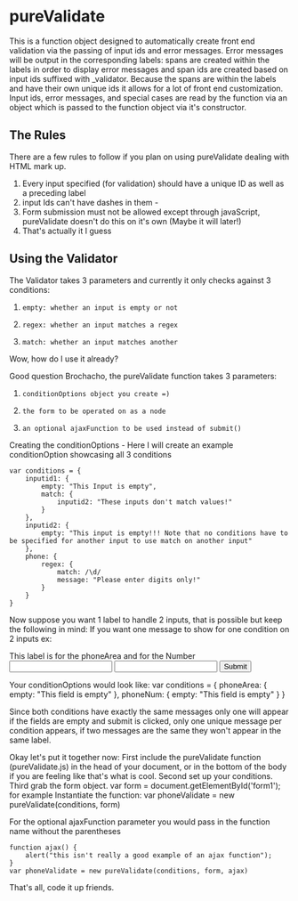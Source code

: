 pureValidate
================================

This is a function object designed to automatically create front end validation via the passing of input ids and error messages. Error messages will be output in the corresponding labels: spans are created within the labels in order to display error messages and span ids are created based on input ids suffixed with _validator. Because the spans are within the labels and have their own unique ids it allows for a lot of front end customization. Input ids, error messages, and special cases are read by the function via an object which is passed to the function object via it's constructor. 

The Rules
---------

There are a few rules to follow if you plan on using pureValidate dealing with HTML mark up.

1.    Every input specified (for validation) should have a unique ID as well as a preceding label
2.    input Ids can't have dashes in them - 
3.    Form submission must not be allowed except through javaScript, pureValidate doesn't do this on it's own (Maybe it will later!)
4.    That's actually it I guess

Using the Validator
-------------------

The Validator takes 3 parameters and currently it only checks against 3 conditions:
1.     empty: whether an input is empty or not
2.     regex: whether an input matches a regex
3.     match: whether an input matches another

Wow, how do I use it already?

Good question Brochacho, the pureValidate function takes 3 parameters:
1.     conditionOptions object you create =)
2.     the form to be operated on as a node
3.     an optional ajaxFunction to be used instead of submit()

Creating the conditionOptions - Here I will create an example conditionOption showcasing all 3 conditions

    var conditions = {
    	inputid1: {
    		empty: "This Input is empty",
    		match: {
    			inputid2: "These inputs don't match values!"
    		}
    	},
    	inputid2: {
    		empty: "This input is empty!!! Note that no conditions have to be specified for another input to use match on another input"
    	},
    	phone: {
    		regex: {
    			match: /\d/
    			message: "Please enter digits only!"
    		}
    	}
    }

Now suppose you want 1 label to handle 2 inputs, that is possible but keep the following in mind: 
If you want one message to show for one condition on 2 inputs ex:
	<form id="form1">
		<label> This label is for the phoneArea and for the Number </label>
		<input id="phoneArea" type="text" />
		<input id="phoneNum" type="text" />
		<input type="submit" />
	</form>
Your conditionOptions would look like: 
    var conditions = {
    	phoneArea: {
    		empty: "This field is empty"
    	},
    	phoneNum: {
    		empty: "This field is empty"
    	}
    }

Since both conditions have exactly the same messages only one will appear if the fields are empty and submit is clicked, only one unique message per condition appears, if two messages are the same they won't appear in the same label.

Okay let's put it together now:
First include the pureValidate function (pureValidate.js) in the head of your document, or in the bottom of the body if you are feeling like that's what is cool.
Second set up your conditions. 
Third grab the form object. var form = document.getElementById('form1'); for example
Instantiate the function: 
    var phoneValidate = new pureValidate(conditions, form)


For the optional ajaxFunction parameter you would pass in the function name without the parentheses

    function ajax() {
    	alert("this isn't really a good example of an ajax function");
    }
    var phoneValidate = new pureValidate(conditions, form, ajax)

That's all, code it up friends. 